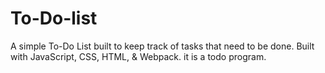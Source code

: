 # To-Do-list
A simple To-Do List built to keep track of tasks that need to be done. Built with JavaScript, CSS, HTML, &amp; Webpack.
it is a todo program.